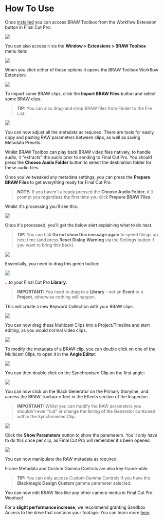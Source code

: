 # How To Use

Once [installed](https://brawtoolbox.io/installation/) you can access BRAW Toolbox from the Workflow Extension button in Final Cut Pro:

![](static/install-10.png)

You can also access it via the **Window > Extensions > BRAW Toolbox** menu item:

![](static/install-11.png)

When you click either of those options it opens the BRAW Toolbox Workflow Extension:

![](static/install-12.png)

To import some BRAW clips, click the **Import BRAW Files** button and select some BRAW clips.

> **TIP:** You can also drag-and-drop BRAW files from Finder to the File List.

![](static/install-13.png)

You can now adjust all the metadata as required. There are tools for easily copy and pasting RAW parameters between clips, as well as saving Metadata Presets.

Whilst BRAW Toolbox can play back BRAW video files natively, to handle audio, it "extracts" the audio prior to sending to Final Cut Pro. You should press the **Choose Audio Folder** button to select the destination folder for these audio files.

Once you've tweaked any metadata settings, you can press the **Prepare BRAW Files** to get everything ready for Final Cut Pro.

> **NOTE:** If you haven't already pressed the **Choose Audio Folder**, it'll prompt you regardless the first time you click **Prepare BRAW Files**.

Whilst it's processing you'll see this:

![](static/install-23.png)

Once it's processed, you'll get the below alert explaining what to do next.

> **TIP:** You can tick **Do not show this message again** to speed things up next time (and press **Reset Dialog Warning** via the Settings button if you want to bring this back).

![](static/install-14.png)

Essentially, you need to drag this green button:

![](static/install-15.png)

...to your Final Cut Pro **Library**.

> **IMPORTANT:** You need to drag to a **Library** - not an **Event** or a **Project**, otherwise nothing will happen.

This will create a new Keyword Collection with your BRAW clips:

![](static/install-16.png)

You can now drag these Multicam Clips into a Project/Timeline and start editing, as you would normal video clips.

![](static/install-24.png)

To modify the metadata of a BRAW clip, you can double click on one of the Multicam Clips, to open it in the **Angle Editor**:

![](static/install-25.png)

You can then double click on the Synchronised Clip on the first angle:

![](static/install-26.png)

You can now click on the Black Generator on the Primary Storyline, and access the BRAW Toolbox effect in the Effects section of the Inspector:

> **IMPORTANT:** Whilst you can modify the RAW parameters you shouldn't ever "cut" or change the timing of the Generator contained within the Synchronised Clip.

![](static/install-17.png)

Click the **Show Parameters** button to show the parameters. You'll only have to do this once per clip, as Final Cut Pro will remember it's been opened.

![](static/install-18.png)

You can now manipulate the RAW metadata as required.

Frame Metadata and Custom Gamma Controls are also key-frame-able.

> **TIP:** You can only access Custom Gamma Controls if you have the **Blackmagic Design Custom** gamma parameter selected.

You can now edit BRAW files like any other camera media in Final Cut Pro. Woohoo!

For a **slight performance increase**, we recommend granting Sandbox Access to the drive that contains your footage. You can learn more [here](https://brawtoolbox.io/collaboration/).